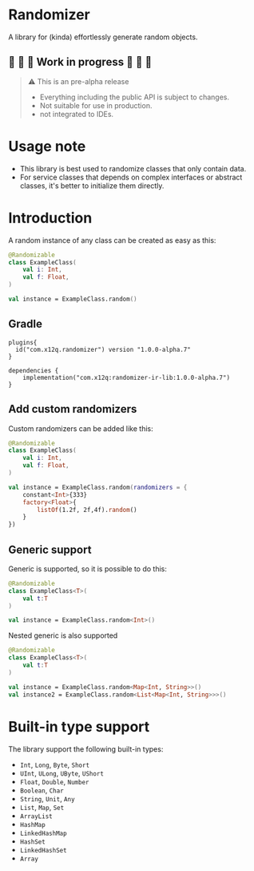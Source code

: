 # Randomizer

A library for (kinda) effortlessly generate random objects. 

## :construction: :construction: :construction: Work in progress :construction: :construction: :construction: 
  
> :warning: This is an pre-alpha release
> - Everything including the public API is subject to changes.
> - Not suitable for use in production. 
> - not integrated to IDEs.

# Usage note
- This library is best used to randomize classes that only contain data.
- For service classes that depends on complex interfaces or abstract classes, it's better to initialize them directly.

# Introduction

A random instance of any class can be created as easy as this:

```kotlin
@Randomizable
class ExampleClass(
    val i: Int,
    val f: Float,
)

val instance = ExampleClass.random()
```

## Gradle
```
plugins{
  id("com.x12q.randomizer") version "1.0.0-alpha.7"
}

dependencies {
    implementation("com.x12q:randomizer-ir-lib:1.0.0-alpha.7")
}
```

## Add custom randomizers

Custom randomizers can be added like this:

```kotlin
@Randomizable
class ExampleClass(
    val i: Int,
    val f: Float,
)

val instance = ExampleClass.random(randomizers = {
    constant<Int>{333}
    factory<Float>{
        listOf(1.2f, 2f,4f).random()
    }
})
```

## Generic support

Generic is supported, so it is possible to do this:

```kotlin
@Randomizable
class ExampleClass<T>(
    val t:T
)

val instance = ExampleClass.random<Int>()
```

Nested generic is also supported

```kotlin
@Randomizable
class ExampleClass<T>(
    val t:T
)

val instance = ExampleClass.random<Map<Int, String>>()
val instance2 = ExampleClass.random<List<Map<Int, String>>>()
```

# Built-in type support

The library support the following built-in types:
- `Int`, `Long`, `Byte`, `Short`
- `UInt`, `ULong`, `UByte`, `UShort`
- `Float`, `Double`, `Number`
- `Boolean`, `Char`
- `String`, `Unit`, `Any`
- `List`, `Map`, `Set`
- `ArrayList`
- `HashMap`
- `LinkedHashMap`
- `HashSet`
- `LinkedHashSet`
- `Array`

